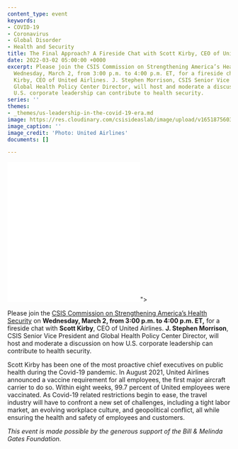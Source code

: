 ```yaml
---
content_type: event
keywords:
- COVID-19
- Coronavirus
- Global Disorder
- Health and Security
title: The Final Approach? A Fireside Chat with Scott Kirby, CEO of United Airlines
date: 2022-03-02 05:00:00 +0000
excerpt: Please join the CSIS Commission on Strengthening America’s Health Security on
  Wednesday, March 2, from 3:00 p.m. to 4:00 p.m. ET, for a fireside chat with Scott
  Kirby, CEO of United Airlines. J. Stephen Morrison, CSIS Senior Vice President and
  Global Health Policy Center Director, will host and moderate a discussion on how
  U.S. corporate leadership can contribute to health security.
series: ''
themes:
- _themes/us-leadership-in-the-covid-19-era.md
image: https://res.cloudinary.com/csisideaslab/image/upload/v1651875603/health-commission/220302_United_Airlines_Banner_omwqdo.jpg
image_caption: ''
image_credit: 'Photo: United Airlines'
documents: []

---
```

<div class="video-wrapper post-feature-video"> <iframe allow="autoplay; encrypted-media" allowfullscreen="" frameborder="0" src="<iframe width="560" height="315" src="https://www.youtube.com/embed/V_bP2m4MbMo" title="YouTube video player" frameborder="0" allow="accelerometer; autoplay; clipboard-write; encrypted-media; gyroscope; picture-in-picture" allowfullscreen></iframe>"></iframe> </div>

Please join the [CSIS Commission on Strengthening America’s Health Security](http://healthsecurity.csis.org/) on **Wednesday, March 2, from 3:00 p.m. to 4:00 p.m. ET,** for a fireside chat with **Scott Kirby**, CEO of United Airlines. **J. Stephen Morrison**, CSIS Senior Vice President and Global Health Policy Center Director, will host and moderate a discussion on how U.S. corporate leadership can contribute to health security.

Scott Kirby has been one of the most proactive chief executives on public health during the Covid-19 pandemic. In August 2021, United Airlines announced a vaccine requirement for all employees, the first major aircraft carrier to do so. Within eight weeks, 99.7 percent of United employees were vaccinated. As Covid-19 related restrictions begin to ease, the travel industry will have to confront a new set of challenges, including a tight labor market, an evolving workplace culture, and geopolitical conflict, all while ensuring the health and safety of employees and customers.

_This event is made possible by the generous support of the Bill & Melinda Gates Foundation._